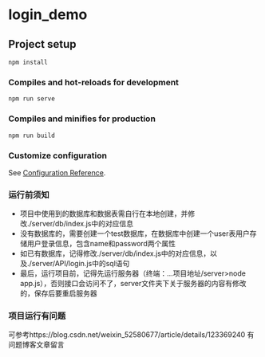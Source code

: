 # login_demo

## Project setup
```
npm install
```

### Compiles and hot-reloads for development
```
npm run serve
```

### Compiles and minifies for production
```
npm run build
```

### Customize configuration
See [Configuration Reference](https://cli.vuejs.org/config/).


### 运行前须知
* 项目中使用到的数据库和数据表需自行在本地创建，并修改./server/db/index.js中的对应信息
* 没有数据库的，需要创建一个test数据库，在数据库中创建一个user表用户存储用户登录信息，包含name和password两个属性
* 如已有数据库，记得修改./server/db/index.js中的对应信息，以及./server/API/login.js中的sql语句
* 最后，运行项目前，记得先运行服务器（终端：...项目地址/server>node app.js），否则接口会访问不了，server文件夹下关于服务器的内容有修改的，保存后要重启服务器
### 项目运行有问题
可参考https://blog.csdn.net/weixin_52580677/article/details/123369240
有问题博客文章留言